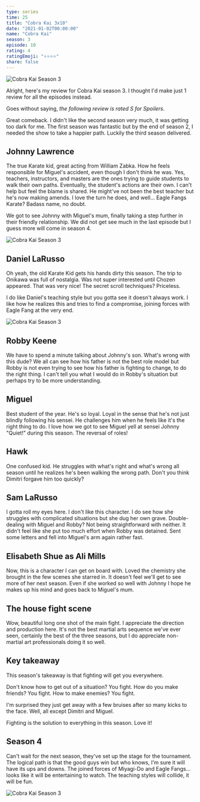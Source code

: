 ```yaml
---
type: series
time: 25
title: "Cobra Kai 3x10"
date: "2021-01-02T00:00:00"
name: "Cobra Kai"
season: 3
episode: 10
rating: 4
ratingEmoji: "⭐️⭐️⭐️⭐️"
share: false
---
```


![Cobra Kai Season 3](https://cldup.com/s7jZtx5NVv.jpg)

Alright, here's my review for Cobra Kai season 3. I thought I'd make just 1 review for all the episodes instead.

Goes without saying, _the following review is rated S for Spoilers_.

Great comeback. I didn't like the second season very much, it was getting too dark for me. The first season was fantastic but by the end of season 2, I needed the show to take a happier path. Luckily the third season delivered.

## Johnny Lawrence

The true Karate kid, great acting from William Zabka. How he feels responsible for Miguel's accident, even though I don't think he was. Yes, teachers, instructors, and masters are the ones trying to guide students to walk their own paths. Eventually, the student's actions are their own. I can't help but feel the blame is shared. He might've not been the best teacher but he's now making amends. I love the turn he does, and well... Eagle Fangs Karate? Badass name, no doubt.

We got to see Johnny with Miguel's mum, finally taking a step further in their friendly relationship. We did not get see much in the last episode but I guess more will come in season 4.

![Cobra Kai Season 3](https://cldup.com/WAxen9V0Us.jpg)

## Daniel LaRusso

Oh yeah, the old Karate Kid gets his hands dirty this season. The trip to Onikawa was full of nostalgia. Was not super interested until Chozen appeared. That was very nice! The secret scroll techniques? Priceless.

I do like Daniel's teaching style but you gotta see it doesn't always work. I like how he realizes this and tries to find a compromise, joining forces with Eagle Fang at the very end.

![Cobra Kai Season 3](https://cldup.com/6t8LqvC08j.jpg)

## Robby Keene

We have to spend a minute talking about Johnny's son. What's wrong with this dude? We all can see how his father is not the best role model but Robby is not even trying to see how his father is fighting to change, to do the right thing. I can't tell you what I would do in Robby's situation but perhaps try to be more understanding.

## Miguel

Best student of the year. He's so loyal. Loyal in the sense that he's not just blindly following his sensei. He challenges him when he feels like it's the right thing to do. I love how we got to see Miguel yell at sensei Johnny "Quiet!" during this season. The reversal of roles!

## Hawk

One confused kid. He struggles with what's right and what's wrong all season until he realizes he's been walking the wrong path. Don't you think Dimitri forgave him too quickly?

## Sam LaRusso

I gotta roll my eyes here. I don't like this character. I do see how she struggles with complicated situations but she dug her own grave. Double-dealing with Miguel and Robby? Not being straightforward with neither. It didn't feel like she put too much effort when Robby was detained. Sent some letters and fell into Miguel's arm again rather fast.

## Elisabeth Shue as Ali Mills

Now, this is a character I can get on board with. Loved the chemistry she brought in the few scenes she starred in. It doesn't feel we'll get to see more of her next season. Even if she worked so well with Johnny I hope he makes up his mind and goes back to Miguel's mum.

## The house fight scene

Wow, beautiful long one shot of the main fight. I appreciate the direction and production here. It's not the best martial arts sequence we've ever seen, certainly the best of the three seasons, but I do appreciate non-martial art professionals doing it so well.

## Key takeaway

This season's takeaway is that fighting will get you everywhere.

Don't know how to get out of a situation? You fight.
How do you make friends? You fight.
How to make enemies? You fight.

I'm surprised they just get away with a few bruises after so many kicks to the face. Well, all except Dimitri and Miguel.

Fighting is the solution to everything in this season. Love it!

## Season 4

Can't wait for the next season, they've set up the stage for the tournament. The logical path is that the good guys win but who knows, I'm sure it will have its ups and downs. The joined forces of Miyagi-Do and Eagle Fangs... looks like it will be entertaining to watch. The teaching styles will collide, it will be fun.

![Cobra Kai Season 3](https://cldup.com/XqTWjXwC3h.jpg)
